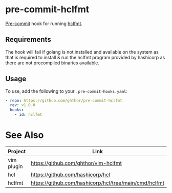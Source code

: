 # pre-commit-hclfmt

[Pre-commit][pre-commit] hook for running [hclfmt][hclfmt].

## Requirements

The hook will fail if golang is not installed and available on the system as
that is required to install & run the hclfmt program provided by hashicorp as
there are not precompiled binaries available.

## Usage

To use, add the following to your `.pre-commit-hooks.yaml`:

```yaml
- repo: https://github.com/ghthor/pre-commit-hclfmt
  rev: v1.0.0
  hooks:
    - id: hclfmt
```

# See Also

| Project | Link |
| - | - |
| vim plugin | https://github.com/ghthor/vim-hclfmt |
| hcl | https://github.com/hashicorp/hcl |
| hclfmt | 	https://github.com/hashicorp/hcl/tree/main/cmd/hclfmt |

[hclfmt]: https://github.com/hashicorp/hcl/blob/527ec318631dc6db59da91e8ca7f205fc989ebc5/cmd/hclfmt/main.go
[pre-commit]: https://pre-commit.com
